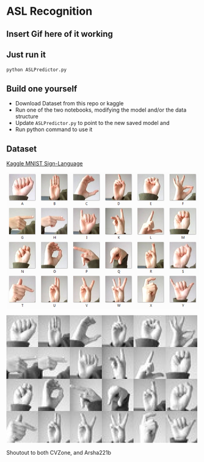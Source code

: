 # ASL Recognition

## Insert Gif here of it working

## Just run it

`python ASLPredictor.py`

## Build one yourself

- Download Dataset from this repo or kaggle
- Run one of the two notebooks, modifying the model and/or the data structure
- Update `ASLPredictor.py` to point to the new saved model and
- Run python command to use it

## Dataset

[Kaggle MNIST Sign-Language](https://www.kaggle.com/datasets/datamunge/sign-language-mnist)

![alt text](data/amer_sign2.png "Higher Resolution")

![alt text](data/amer_sign3.png "Lower Resolution")

Shoutout to both CVZone, and Arsha221b
